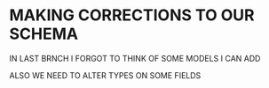 # MAKING CORRECTIONS TO OUR SCHEMA

IN LAST BRNCH I FORGOT TO THINK OF SOME MODELS I CAN ADD

ALSO WE NEED TO ALTER TYPES ON SOME FIELDS
